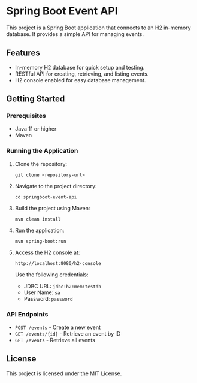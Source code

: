 # Spring Boot Event API

This project is a Spring Boot application that connects to an H2 in-memory database. It provides a simple API for managing events.

## Features

- In-memory H2 database for quick setup and testing.
- RESTful API for creating, retrieving, and listing events.
- H2 console enabled for easy database management.

## Getting Started

### Prerequisites

- Java 11 or higher
- Maven

### Running the Application

1. Clone the repository:
   ```
   git clone <repository-url>
   ```

2. Navigate to the project directory:
   ```
   cd springboot-event-api
   ```

3. Build the project using Maven:
   ```
   mvn clean install
   ```

4. Run the application:
   ```
   mvn spring-boot:run
   ```

5. Access the H2 console at:
   ```
   http://localhost:8080/h2-console
   ```
   Use the following credentials:
   - JDBC URL: `jdbc:h2:mem:testdb`
   - User Name: `sa`
   - Password: `password`

### API Endpoints

- `POST /events` - Create a new event
- `GET /events/{id}` - Retrieve an event by ID
- `GET /events` - Retrieve all events

## License

This project is licensed under the MIT License.